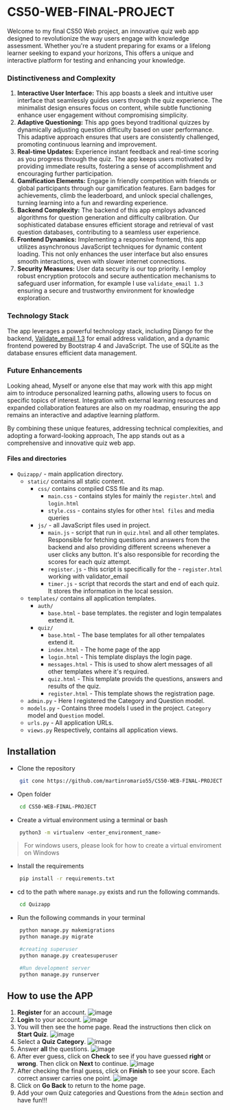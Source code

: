 # CS50-WEB-FINAL-PROJECT

Welcome to my final CS50 Web project, an innovative quiz web app designed to revolutionize the way users engage with knowledge assessment. Whether you're a student preparing for exams or a lifelong learner seeking to expand your horizons, This offers a unique and interactive platform for testing and enhancing your knowledge.

### Distinctiveness and Complexity

1.  **Interactive User Interface:** This app boasts a sleek and intuitive user interface that seamlessly guides users through the quiz experience. The minimalist design ensures focus on content, while subtle functioning enhance user engagement without compromising simplicity.
2.  **Adaptive Questioning:** This app goes beyond traditional quizzes by dynamically adjusting question difficulty based on user performance. This adaptive approach ensures that users are consistently challenged, promoting continuous learning and improvement.
3.  **Real-time Updates:** Experience instant feedback and real-time scoring as you progress through the quiz. The app keeps users motivated by providing immediate results, fostering a sense of accomplishment and encouraging further participation.
4.  **Gamification Elements:** Engage in friendly competition with friends or global participants through our gamification features. Earn badges for achievements, climb the leaderboard, and unlock special challenges, turning learning into a fun and rewarding experience.
5.  **Backend Complexity:** The backend of this app employs advanced algorithms for question generation and difficulty calibration. Our sophisticated database ensures efficient storage and retrieval of vast question databases, contributing to a seamless user experience.
6.  **Frontend Dynamics:** Implementing a responsive frontend, this app utilizes asynchronous JavaScript techniques for dynamic content loading. This not only enhances the user interface but also ensures smooth interactions, even with slower internet connections.
7.  **Security Measures:** User data security is our top priority. I employ robust encryption protocols and secure authentication mechanisms to safeguard user information, for example I use `validate_email 1.3` ensuring a secure and trustworthy environment for knowledge exploration.

### Technology Stack

The app leverages a powerful technology stack, including Django for the backend, [Validate_email 1.3](https://pypi.org/project/validate_email/) for email address validation, and a dynamic frontend powered by Bootstrap 4 and JavaScript. The use of SQLite as the database ensures efficient data management.

### Future Enhancements

Looking ahead, Myself or anyone else that may work with this app might aim to introduce personalized learning paths, allowing users to focus on specific topics of interest. Integration with external learning resources and expanded collaboration features are also on my roadmap, ensuring the app remains an interactive and adaptive learning platform.

By combining these unique features, addressing technical complexities, and adopting a forward-looking approach, The app stands out as a comprehensive and innovative quiz web app.

#### Files and directories

- `Quizapp/` - main application directory.
  - `static/` contains all static content.
    - `css/` contains compiled CSS file and its map.
      - `main.css` - contains styles for mainly the `register.html` and `login.html`
      - `style.css` - contains styles for other `html files` and media queries
    - `js/` - all JavaScript files used in project.
      - `main.js` - script that run in `quiz.html` and all other templates. Responsible for fetching questions and answers from the backend and also providing different screens whenever a user clicks any button. It's also responsible for recording the scores for each quiz attempt.
      - `register.js` - this script is specifically for the - `register.html` working with validator_email
      - `timer.js` - script that records the start and end of each quiz. It stores the information in the local session.
  - `templates/` contains all application templates.
    - `auth/`
      - `base.html` - base templates. the register and login tempalates extend it.
    - `quiz/`
      - `base.html` - The base templates for all other tempalates extend it.
      - `index.html` - The home page of the app
      - `login.html` - This template displays the login page.
      - `messages.html` - This is used to show alert messages of all other templates where it's required.
      - `quiz.html` - This template provids the questions, answers and results of the quiz.
      - `register.html` - This template shows the registration page.
  - `admin.py` - Here I registered the Category and Question model.
  - `models.py` - Contains three models I used in the project. `Category` model and `Question` model.
  - `urls.py` - All application URLs.
  - `views.py` Respectively, contains all application views.

## Installation

- Clone the repository

```sh
	git cone https://github.com/martinromario55/CS50-WEB-FINAL-PROJECT.git
```

- Open folder

```sh
	cd CS50-WEB-FINAL-PROJECT
```

- Create a virtual environment using a terminal or bash

```sh
	python3 -m virtualenv <enter_environment_name>
```

> For windows users, please look for how to create a virtual enviroment on Windows

- Install the requirements

```sh
	pip install -r requirements.txt
```

- cd to the path where `manage.py` exists and run the following commands.

```sh
    cd Quizapp
```

- Run the following commands in your terminal

```sh
    python manage.py makemigrations
    python manage.py migrate

    #creating superuser
    python manage.py createsuperuser

    #Run development server
    python manage.py runserver
```

## How to use the APP

1. **Register** for an account.
   ![image](https://raw.githubusercontent.com/martinromario55/MEDIAFILES/main/Images/CS50%20Web%20Images/registration.png)
2. **Login** to your account.
   ![image](https://raw.githubusercontent.com/martinromario55/MEDIAFILES/main/Images/CS50%20Web%20Images/login.png)
3. You will then see the home page. Read the instructions then click on **Start Quiz**.
   ![image](https://raw.githubusercontent.com/martinromario55/MEDIAFILES/main/Images/CS50%20Web%20Images/home.png)
4. Select a **Quiz Category**.
   ![image](https://raw.githubusercontent.com/martinromario55/MEDIAFILES/main/Images/CS50%20Web%20Images/categories.png)
5. Answer **all** the questions.
   ![image](https://raw.githubusercontent.com/martinromario55/MEDIAFILES/main/Images/CS50%20Web%20Images/quiz.png)
6. After ever guess, click on **Check** to see if you have guessed **right** or **wrong**. Then click on **Next** to continue.
   ![image](https://raw.githubusercontent.com/martinromario55/MEDIAFILES/main/Images/CS50%20Web%20Images/check.png)
7. After checking the final guess, click on **Finish** to see your score. Each correct answer carries one point.
   ![image](https://raw.githubusercontent.com/martinromario55/MEDIAFILES/main/Images/CS50%20Web%20Images/results.png)
8. Click on **Go Back** to return to the home page.
9. Add your own Quiz categories and Questions from the `Admin` section and have fun!!!

